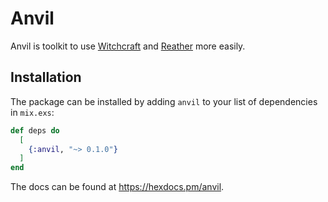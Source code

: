 # Anvil

Anvil is toolkit to use [Witchcraft](https://github.com/witchcrafters) and [Reather](https://github.com/jechol/reather) more easily.

## Installation

The package can be installed by adding `anvil` to your list of dependencies in `mix.exs`:

```elixir
def deps do
  [
    {:anvil, "~> 0.1.0"}
  ]
end
```

The docs can be found at <https://hexdocs.pm/anvil>.

